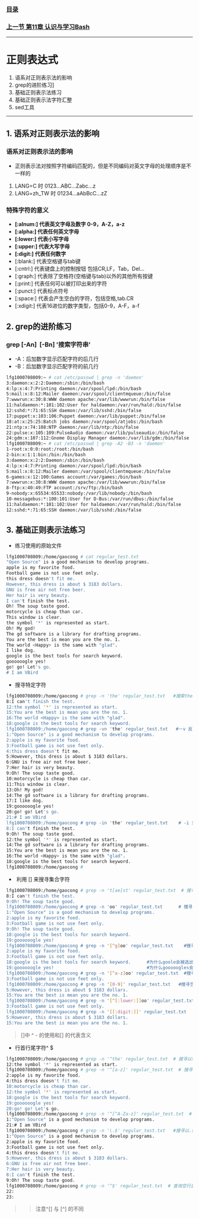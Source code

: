 ### [目录](https://github.com/Letitmiss/Linux-learning/blob/master/README.md)
### [上一节 第11章 认识与学习Bash ](https://github.com/Letitmiss/Linux-learning/blob/master/blog/11.1bash.md)
-------
# 正则表达式
1. 语系对正则表示法的影响
2. grep的进阶练习]
3. 基础正则表示法练习
4. 基础正则表示法字符汇整
5. sed工具
------

## 1. 语系对正则表示法的影响

### 语系对正则表示法的影响
* 正则表示法对按照字符编码匹配的，但是不同编码对英文字母的处理顺序是不一样的
1. LANG=C 时 0123...ABC...Zabc...z
2. LANG=zh_TW 时 01234...aAbBcC...zZ
### 特殊字符的意义
* **[:alnum:] 代表英文字母及数字 0-9，A-Z，a-z**
* **[:alpha:] 代表任何英文字母**
* **[:lower:] 代表小写字母**
* **[:upper:] 代表大写字母**
* **[:digit:] 代表任何数字**
* [:blank:] 代表空格键与tab键
* [:cntrl:] 代表键盘上的控制按钮 包括CR,LF，Tab，Del...
* [:graph:] 代表除了空格符(空格键与tab)以外的其他所有按键
* [:print:] 代表任何可以被打印出来的字符
* [:punct:] 代表标点符号
* [:space:] 代表会产生空白的字符，包括空格,tab.CR
* [:xdigit:] 代表16进位的数字类型，包括0-9，A-F，a-f
## 2. grep的进阶练习
### grep [-An]  [-Bn] '搜索字符串'
* -A：后加数字显示匹配字符的后几行
* -B：后加数字显示匹配字符的前几行
```Bash
lfg1000708009:~ # cat /etc/passwd | grep -n 'daemon'
3:daemon:x:2:2:Daemon:/sbin:/bin/bash
4:lp:x:4:7:Printing daemon:/var/spool/lpd:/bin/bash
5:mail:x:8:12:Mailer daemon:/var/spool/clientmqueue:/bin/false
7:wwwrun:x:30:8:WWW daemon apache:/var/lib/wwwrun:/bin/false
11:haldaemon:*:101:102:User for haldaemon:/var/run/hald:/bin/false
12:sshd:*:71:65:SSH daemon:/var/lib/sshd:/bin/false
17:puppet:x:103:106:Puppet daemon:/var/lib/puppet:/bin/false
18:at:x:25:25:Batch jobs daemon:/var/spool/atjobs:/bin/bash
21:ntp:x:74:108:NTP daemon:/var/lib/ntp:/bin/false
22:pulse:x:105:109:PulseAudio daemon:/var/lib/pulseaudio:/bin/false
24:gdm:x:107:112:Gnome Display Manager daemon:/var/lib/gdm:/bin/false
lfg1000708009:~ # cat /etc/passwd | grep -A2 -B3 -n 'daemon'
1-root:x:0:0:root:/root:/bin/bash
2-bin:x:1:1:bin:/bin:/bin/bash
3:daemon:x:2:2:Daemon:/sbin:/bin/bash
4:lp:x:4:7:Printing daemon:/var/spool/lpd:/bin/bash
5:mail:x:8:12:Mailer daemon:/var/spool/clientmqueue:/bin/false
6-games:x:12:100:Games account:/var/games:/bin/bash
7:wwwrun:x:30:8:WWW daemon apache:/var/lib/wwwrun:/bin/false
8-ftp:x:40:49:FTP account:/srv/ftp:/bin/bash
9-nobody:x:65534:65533:nobody:/var/lib/nobody:/bin/bash
10-messagebus:*:100:101:User for D-Bus:/var/run/dbus:/bin/false
11:haldaemon:*:101:102:User for haldaemon:/var/run/hald:/bin/false
12:sshd:*:71:65:SSH daemon:/var/lib/sshd:/bin/false
```


## 3. 基础正则表示法练习

* 练习使用的原始文件
```Bash
lfg1000708009:/home/gaocong # cat regular_test.txt 
"Open Source" is a good mechanism to develop programs.
apple is my favorite food.
Football game is not use feet only.
this dress doesn't fit me.
However, this dress is about $ 3183 dollars.
GNU is free air not free beer.
Her hair is very beauty.
I can't finish the test.
Oh! The soup taste good.
motorcycle is cheap than car.
This window is clear.
the symbol '*' is represented as start.
Oh! My god!
The gd software is a library for drafting programs.
You are the best is mean you are the no. 1.
The world <Happy> is the same with "glad".
I like dog.
google is the best tools for search keyword.
goooooogle yes!
go! go! Let's go.
# I am VBird


```
* 搜寻特定字符
```Bash
lfg1000708009:/home/gaocong # grep -n 'the' regular_test.txt   #搜索the字符，显示行号
8:I can't finish the test.
12:the symbol '*' is represented as start.
15:You are the best is mean you are the no. 1.
16:The world <Happy> is the same with "glad".
18:google is the best tools for search keyword.
lfg1000708009:/home/gaocong # grep -vn 'the' regular_test.txt   #－v 反选没有the的行
1:"Open Source" is a good mechanism to develop programs.
2:apple is my favorite food.
3:Football game is not use feet only.
4:this dress doesn't fit me.
5:However, this dress is about $ 3183 dollars.
6:GNU is free air not free beer.
7:Her hair is very beauty.
9:Oh! The soup taste good.
10:motorcycle is cheap than car.
11:This window is clear.
13:Oh! My god!
14:The gd software is a library for drafting programs.
17:I like dog.
19:goooooogle yes!
20:go! go! Let's go.
21:# I am VBird
lfg1000708009:/home/gaocong # grep -in 'the' regular_test.txt    # -i 忽略大小写的the查找
8:I can't finish the test.
9:Oh! The soup taste good.
12:the symbol '*' is represented as start.
14:The gd software is a library for drafting programs.
15:You are the best is mean you are the no. 1.
16:The world <Happy> is the same with "glad".
18:google is the best tools for search keyword.
lfg1000708009:/home/gaocong # 
```

*  利用 [] 来搜寻集合字符
```Bash
lfg1000708009:/home/gaocong # grep -n 't[ae]st' regular_test.txt  # 搜寻 test 或 taste 
8:I can't finish the test.
9:Oh! The soup taste good.
lfg1000708009:/home/gaocong # grep -n 'oo' regular_test.txt      # 搜寻oo
1:"Open Source" is a good mechanism to develop programs.
2:apple is my favorite food.
3:Football game is not use feet only.
9:Oh! The soup taste good.
18:google is the best tools for search keyword.
19:goooooogle yes!
lfg1000708009:/home/gaocong # grep -n '[^g]oo' regular_test.txt    #搜寻oo但是oo前不能有g
2:apple is my favorite food.
3:Football game is not use feet only.
18:google is the best tools for search keyword.      #为什么goole会被选出来？因为后面有tools会被选中
19:goooooogle yes!                                   #为什么gooooogles会选中？ 因为gooo有很多个o，ooo可以被选中
lfg1000708009:/home/gaocong # grep -n '[^a-z]oo' regular_test.txt  #搜寻oo前不是小写字母的行
3:Football game is not use feet only.
lfg1000708009:/home/gaocong # grep -n '[0-9]' regular_test.txt   #搜寻含有数字的行
5:However, this dress is about $ 3183 dollars.
15:You are the best is mean you are the no. 1.
lfg1000708009:/home/gaocong # grep -n '[^[:lower:]]oo' regular_test.txt   #[:lower:] 替代a-z
3:Football game is not use feet only.
lfg1000708009:/home/gaocong # grep -n '[[:digit:]]' regular_test.txt   # [:digit:] 替代0-9
5:However, this dress is about $ 3183 dollars.
15:You are the best is mean you are the no. 1.
````
>  []中 ^ - 的使用和[] 的代表含义
* 行首行尾字符^ $ 
```bash
lfg1000708009:/home/gaocong # grep -n '^the' regular_test.txt  # 搜寻以the开头的行
12:the symbol '*' is represented as start.
lfg1000708009:/home/gaocong # grep -n '^[a-z]' regular_test.txt  # 搜寻以小写字母开始的行
2:apple is my favorite food.
4:this dress doesn't fit me.
10:motorcycle is cheap than car.
12:the symbol '*' is represented as start.
18:google is the best tools for search keyword.
19:goooooogle yes!
20:go! go! Let's go.
lfg1000708009:/home/gaocong # grep -n '^[^A-Za-z]' regular_test.txt  # 搜寻不是以字母开头的行
1:"Open Source" is a good mechanism to develop programs.
21:# I am VBird
lfg1000708009:/home/gaocong # grep -n '\.$' regular_test.txt   #搜寻以.结束的行，这里注意文件是widow是还会Linux断行的
1:"Open Source" is a good mechanism to develop programs.
2:apple is my favorite food.
3:Football game is not use feet only.
4:this dress doesn't fit me.
5:However, this dress is about $ 3183 dollars.
6:GNU is free air not free beer.
7:Her hair is very beauty.
8:I can't finish the test.
9:Oh! The soup taste good.
lfg1000708009:/home/gaocong # grep -n '^$' regular_test.txt  # 查询空行显示行号
22:
23:
```
>>  注意^[] 与 [^] 的不同


